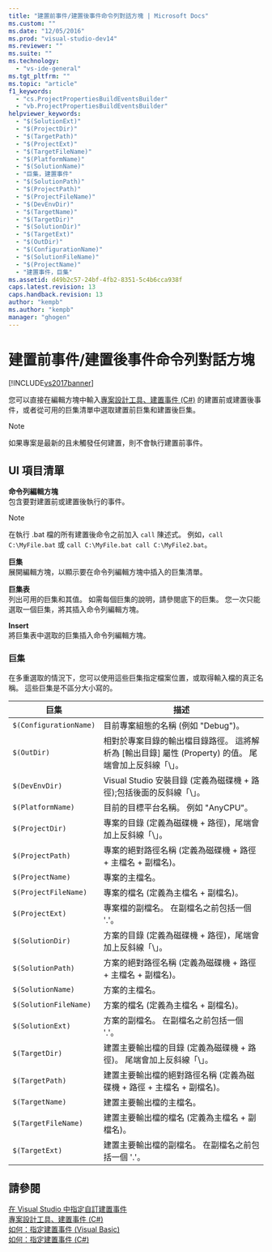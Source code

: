 ```yaml
---
title: "建置前事件/建置後事件命令列對話方塊 | Microsoft Docs"
ms.custom: ""
ms.date: "12/05/2016"
ms.prod: "visual-studio-dev14"
ms.reviewer: ""
ms.suite: ""
ms.technology: 
  - "vs-ide-general"
ms.tgt_pltfrm: ""
ms.topic: "article"
f1_keywords: 
  - "cs.ProjectPropertiesBuildEventsBuilder"
  - "vb.ProjectPropertiesBuildEventsBuilder"
helpviewer_keywords: 
  - "$(SolutionExt)"
  - "$(ProjectDir)"
  - "$(TargetPath)"
  - "$(ProjectExt)"
  - "$(TargetFileName)"
  - "$(PlatformName)"
  - "$(SolutionName)"
  - "巨集，建置事件"
  - "$(SolutionPath)"
  - "$(ProjectPath)"
  - "$(ProjectFileName)"
  - "$(DevEnvDir)"
  - "$(TargetName)"
  - "$(TargetDir)"
  - "$(SolutionDir)"
  - "$(TargetExt)"
  - "$(OutDir)"
  - "$(ConfigurationName)"
  - "$(SolutionFileName)"
  - "$(ProjectName)"
  - "建置事件，巨集"
ms.assetid: d49b2c57-24bf-4fb2-8351-5c4b6cca938f
caps.latest.revision: 13
caps.handback.revision: 13
author: "kempb"
ms.author: "kempb"
manager: "ghogen"
---
```

# 建置前事件/建置後事件命令列對話方塊
[!INCLUDE[vs2017banner](../../code-quality/includes/vs2017banner.md)]

您可以直接在編輯方塊中輸入[專案設計工具、建置事件 \(C\#\)](../../ide/reference/build-events-page-project-designer-csharp.md) 的建置前或建置後事件，或者從可用的巨集清單中選取建置前巨集和建置後巨集。  
  
> [!NOTE]
>  如果專案是最新的且未觸發任何建置，則不會執行建置前事件。  
  
## UI 項目清單  
 **命令列編輯方塊**  
 包含要對建置前或建置後執行的事件。  
  
> [!NOTE]
>  在執行 .bat 檔的所有建置後命令之前加入 `call` 陳述式。  例如，`call C:\MyFile.bat` 或 `call C:\MyFile.bat call C:\MyFile2.bat`。  
  
 **巨集**  
 展開編輯方塊，以顯示要在命令列編輯方塊中插入的巨集清單。  
  
 **巨集表**  
 列出可用的巨集和其值。  如需每個巨集的說明，請參閱底下的巨集。  您一次只能選取一個巨集，將其插入命令列編輯方塊。  
  
 **Insert**  
 將巨集表中選取的巨集插入命令列編輯方塊。  
  
### 巨集  
 在多重選取的情況下，您可以使用這些巨集指定檔案位置，或取得輸入檔的真正名稱。  這些巨集是不區分大小寫的。  
  
|巨集|描述|  
|--------|--------|  
|`$(ConfigurationName)`|目前專案組態的名稱 \(例如 "Debug"\)。|  
|`$(OutDir)`|相對於專案目錄的輸出檔目錄路徑。  這將解析為 \[輸出目錄\] 屬性 \(Property\) 的值。  尾端會加上反斜線「\\」。|  
|`$(DevEnvDir)`|Visual Studio 安裝目錄 \(定義為磁碟機 \+ 路徑\);包括後面的反斜線「\\」。|  
|`$(PlatformName)`|目前的目標平台名稱。  例如 "AnyCPU"。|  
|`$(ProjectDir)`|專案的目錄 \(定義為磁碟機 \+ 路徑\)，尾端會加上反斜線「\\」。|  
|`$(ProjectPath)`|專案的絕對路徑名稱 \(定義為磁碟機 \+ 路徑 \+ 主檔名 \+ 副檔名\)。|  
|`$(ProjectName)`|專案的主檔名。|  
|`$(ProjectFileName)`|專案的檔名 \(定義為主檔名 \+ 副檔名\)。|  
|`$(ProjectExt)`|專案檔的副檔名。  在副檔名之前包括一個 '.'。|  
|`$(SolutionDir)`|方案的目錄 \(定義為磁碟機 \+ 路徑\)，尾端會加上反斜線「\\」。|  
|`$(SolutionPath)`|方案的絕對路徑名稱 \(定義為磁碟機 \+ 路徑 \+ 主檔名 \+ 副檔名\)。|  
|`$(SolutionName)`|方案的主檔名。|  
|`$(SolutionFileName)`|方案的檔名 \(定義為主檔名 \+ 副檔名\)。|  
|`$(SolutionExt)`|方案的副檔名。  在副檔名之前包括一個 '.'。|  
|`$(TargetDir)`|建置主要輸出檔的目錄 \(定義為磁碟機 \+ 路徑\)。  尾端會加上反斜線「\\」。|  
|`$(TargetPath)`|建置主要輸出檔的絕對路徑名稱 \(定義為磁碟機 \+ 路徑 \+ 主檔名 \+ 副檔名\)。|  
|`$(TargetName)`|建置主要輸出檔的主檔名。|  
|`$(TargetFileName)`|建置主要輸出檔的檔名 \(定義為主檔名 \+ 副檔名\)。|  
|`$(TargetExt)`|建置主要輸出檔的副檔名。  在副檔名之前包括一個 '.'。|  
  
## 請參閱  
 [在 Visual Studio 中指定自訂建置事件](../../ide/specifying-custom-build-events-in-visual-studio.md)   
 [專案設計工具、建置事件 \(C\#\)](../../ide/reference/build-events-page-project-designer-csharp.md)   
 [如何：指定建置事件 \(Visual Basic\)](../Topic/How%20to:%20Specify%20Build%20Events%20\(Visual%20Basic\).md)   
 [如何：指定建置事件 \(C\#\)](../../ide/how-to-specify-build-events-csharp.md)